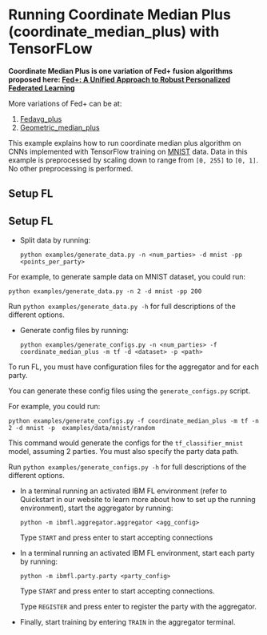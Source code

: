 # Running Coordinate Median Plus (coordinate_median_plus) with TensorFLow

**Coordinate Median Plus is one variation of Fed+ fusion algorithms proposed here: [Fed+: A Unified Approach to Robust Personalized Federated Learning](https://arxiv.org/pdf/2009.06303.pdf)**


More variations of Fed+ can be at:

1. [Fedavg_plus](../fedavgplus)
2. [Geometric_median_plus](../geometric_median_plus)

This example explains how to run coordinate median plus algorithm on CNNs implemented with TensorFlow training on
[MNIST](http://yann.lecun.com/exdb/mnist/) data. Data in this example is preprocessed by scaling down to range from `[0, 255]` to `[0, 1]`.
No other preprocessing is performed.

## Setup FL

## Setup FL


- Split data by running:

    ```
    python examples/generate_data.py -n <num_parties> -d mnist -pp <points_per_party>
    ```
For example, to generate sample data on MNIST dataset, you could run:
```
python examples/generate_data.py -n 2 -d mnist -pp 200
```

Run `python examples/generate_data.py -h` for full descriptions
of the different options. 

- Generate config files by running:
    ```
    python examples/generate_configs.py -n <num_parties> -f coordinate_median_plus -m tf -d <dataset> -p <path>
    ```

To run FL, you must have configuration files for the aggregator and for each party.

You can generate these config files using the `generate_configs.py` script.
 
For example, you could run:

```
python examples/generate_configs.py -f coordinate_median_plus -m tf -n 2 -d mnist -p  examples/data/mnist/random
```

This command would generate the configs for the `tf_classifier_mnist` model, assuming 2 parties.
You must also specify the party data path. 

Run `python examples/generate_configs.py -h` for full descriptions of the different options.

- In a terminal running an activated IBM FL environment 
(refer to Quickstart in our website to learn more about how to set up the running environment), start the aggregator by running:
    ```
    python -m ibmfl.aggregator.aggregator <agg_config>
    ```
    Type `START` and press enter to start accepting connections
- In a terminal running an activated IBM FL environment, start each party by running:
    ```
    python -m ibmfl.party.party <party_config>
    ```
    Type `START` and press enter to start accepting connections.
    
    Type  `REGISTER` and press enter to register the party with the aggregator. 
- Finally, start training by entering `TRAIN` in the aggregator terminal.